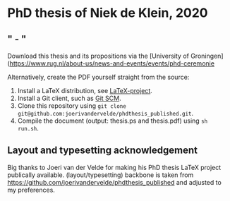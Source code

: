 # PhD thesis of Niek de Klein, 2020
## " - "


Download this thesis and its propositions via the [University of Groningen](https://www.rug.nl/about-us/news-and-events/events/phd-ceremonie

Alternatively, create the PDF yourself straight from the source:

1. Install a LaTeX distribution, see [LaTeX-project](https://www.latex-project.org/get/ "LaTeX-project").
2. Install a Git client, such as [Git SCM](https://git-scm.com/download "Git SCM").
3. Clone this repository using `git clone git@github.com:joerivandervelde/phdthesis_published.git`.
4. Compile the document (output: thesis.ps and thesis.pdf) using `sh run.sh`.



## Layout and typesetting acknowledgement
Big thanks to Joeri van der Velde for making his PhD thesis LaTeX project publically available. (layout/typesetting) backbone is taken from https://github.com/joerivandervelde/phdthesis_published and adjusted to my preferences.


